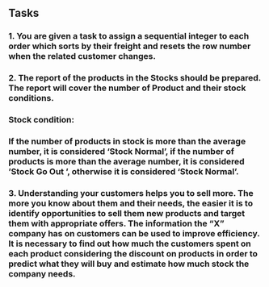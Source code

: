 ## Tasks

### 1.	You are given a task to assign a sequential integer to each order which sorts by their freight and resets the row number when the related customer changes. 


### 2.	The report of the products in the Stocks should be prepared. The report will cover the number of Product and their stock conditions.
### Stock condition:
### If the number of products in stock is more than the average number, it is considered ‘Stock Normal’, if the number of products is more than the average number, it is considered ’Stock Go Out ’, otherwise it is considered ‘Stock Normal’.


### 3.	Understanding your customers helps you to sell more. The more you know about them and their needs, the easier it is to identify opportunities to sell them new products and target them with appropriate offers. The information the “X” company has on customers can be used to improve efficiency. It is necessary to find out how much the customers spent on each product considering the discount on products in order to predict what they will buy and estimate how much stock the company needs.




